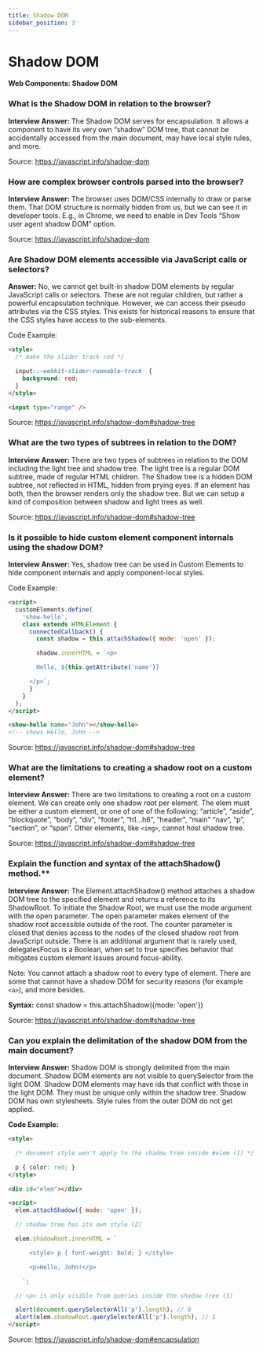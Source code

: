 ```yaml
---
title: Shadow DOM
sidebar_position: 3
---
```


# Shadow DOM

**Web Components: Shadow DOM**

<head>
  <title>Shadow DOM - JavaScript Interview Questions & Answers</title>
  <meta charSet="utf-8" />
</head>

### What is the Shadow DOM in relation to the browser?

**Interview Answer:** The Shadow DOM serves for encapsulation. It allows a component to have its very own “shadow” DOM tree, that cannot be accidentally accessed from the main document, may have local style rules, and more.

Source: <https://javascript.info/shadow-dom>

### How are complex browser controls parsed into the browser?

**Interview Answer:** The browser uses DOM/CSS internally to draw or parse them. That DOM structure is normally hidden from us, but we can see it in developer tools. E.g., in Chrome, we need to enable in Dev Tools “Show user agent shadow DOM” option.

Source: <https://javascript.info/shadow-dom>

### Are Shadow DOM elements accessible via JavaScript calls or selectors?

**Answer:** No, we cannot get built-in shadow DOM elements by regular JavaScript calls or selectors. These are not regular children, but rather a powerful encapsulation technique. However, we can access their pseudo attributes via the CSS styles. This exists for historical reasons to ensure that the CSS styles have access to the sub-elements.

Code Example:

```html
<style>
  /* make the slider track red */

  input::-webkit-slider-runnable-track  {
    background: red;
  }
</style>

<input type="range" />
```

Source: <https://javascript.info/shadow-dom#shadow-tree>

### What are the two types of subtrees in relation to the DOM?

**Interview Answer:** There are two types of subtrees in relation to the DOM including the light tree and shadow tree. The light tree is a regular DOM subtree, made of regular HTML children. The Shadow tree is a hidden DOM subtree, not reflected in HTML, hidden from prying eyes. If an element has both, then the browser renders only the shadow tree. But we can setup a kind of composition between shadow and light trees as well.

Source: <https://javascript.info/shadow-dom#shadow-tree>

### Is it possible to hide custom element component internals using the shadow DOM?

**Interview Answer:** Yes, shadow tree can be used in Custom Elements to hide component internals and apply component-local styles.

Code Example:

```html
<script>
  customElements.define(
    'show-hello',
    class extends HTMLElement {
      connectedCallback() {
        const shadow = this.attachShadow({ mode: 'open' });

        shadow.innerHTML = `<p>

        Hello, ${this.getAttribute('name')}

      </p>`;
      }
    }
  );
</script>

<show-hello name="John"></show-hello>
<!-- shows Hello, John -->
```

Source: <https://javascript.info/shadow-dom#shadow-tree>

### What are the limitations to creating a shadow root on a custom element?

**Interview Answer:** There are two limitations to creating a root on a custom element. We can create only one shadow root per element. The elem must be either a custom element, or one of one of the following: “article”, “aside”, “blockquote”, “body”, “div”, “footer”, “h1…h6”, “header”, “main” “nav”, “p”, “section”, or “span”. Other elements, like `<img>`, cannot host shadow tree.

Source: <https://javascript.info/shadow-dom#shadow-tree>

### Explain the function and syntax of the attachShadow() method.\*\*

**Interview Answer:** The Element.attachShadow() method attaches a shadow DOM tree to the specified element and returns a reference to its ShadowRoot. To initiate the Shadow Root, we must use the mode argument with the open parameter. The open parameter makes element of the shadow root accessible outside of the root. The counter parameter is closed that denies access to the nodes of the closed shadow root from JavaScript outside. There is an additional argument that is rarely used, delegatesFocus is a Boolean, when set to true specifies behavior that mitigates custom element issues around focus-ability.

Note: You cannot attach a shadow root to every type of element. There are some that cannot have a shadow DOM for security reasons (for example `<a>`), and more besides.

**Syntax:** const shadow = this.attachShadow({mode: 'open'})

Source: <https://javascript.info/shadow-dom#shadow-tree>

### Can you explain the delimitation of the shadow DOM from the main document?

**Interview Answer:** Shadow DOM is strongly delimited from the main document. Shadow DOM elements are not visible to querySelector from the light DOM. Shadow DOM elements may have ids that conflict with those in the light DOM. They must be unique only within the shadow tree. Shadow DOM has own stylesheets. Style rules from the outer DOM do not get applied.

**Code Example:**

```html
<style>

  /* document style won't apply to the shadow tree inside #elem (1) */

  p { color: red; }
</style>

<div id="elem"></div>

<script>
  elem.attachShadow({ mode: 'open' });

  // shadow tree has its own style (2)

  elem.shadowRoot.innerHTML = `

      <style> p { font-weight: bold; } </style>

      <p>Hello, John!</p>

    `;

  // <p> is only visible from queries inside the shadow tree (3)

  alert(document.querySelectorAll('p').length); // 0
  alert(elem.shadowRoot.querySelectorAll('p').length); // 1
</script>
```

Source: <https://javascript.info/shadow-dom#encapsulation>
